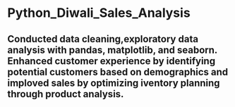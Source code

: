 # Python_Diwali_Sales_Analysis
## Conducted data cleaning,exploratory data analysis with pandas, matplotlib, and seaborn. Enhanced customer experience by identifying potential customers based on demographics and imploved sales by optimizing iventory planning through product analysis.
